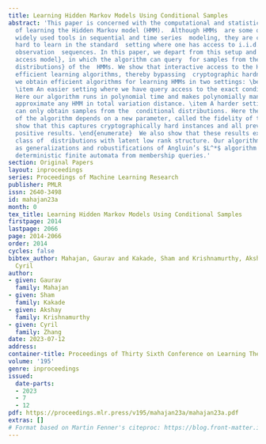 ```yaml
---
title: Learning Hidden Markov Models Using Conditional Samples
abstract: 'This paper is concerned with the computational and statistical  complexity
  of learning the Hidden Markov model (HMM).  Although HMMs  are some of the most
  widely used tools in sequential and time series  modeling, they are cryptographically
  hard to learn in the standard  setting where one has access to i.i.d. samples of
  observation  sequences. In this paper, we depart from this setup and consider an  \emph{interactive
  access model}, in which the algorithm can query  for samples from the \emph{conditional
  distributions} of the  HMMs. We show that interactive access to the HMM enables  computationally
  efficient learning algorithms, thereby bypassing  cryptographic hardness.Specifically,
  we obtain efficient algorithms for learning HMMs in two settings: \begin{enumerate}
  \item An easier setting where we have query access to the exact conditional probabilities.
  Here our algorithm runs in polynomial time and makes polynomially many queries to
  approximate any HMM in total variation distance. \item A harder setting where we
  can only obtain samples from the  conditional distributions. Here the performance
  of the algorithm depends on a new parameter, called the fidelity of the HMM. We
  show that this captures cryptographically hard instances and all previously known
  positive results. \end{enumerate}  We also show that these results extend to a broader
  class of  distributions with latent low rank structure. Our algorithms can be viewed
  as generalizations and robustifications of Angluin’s $L^*$ algorithm for learning
  deterministic finite automata from membership queries.'
section: Original Papers
layout: inproceedings
series: Proceedings of Machine Learning Research
publisher: PMLR
issn: 2640-3498
id: mahajan23a
month: 0
tex_title: Learning Hidden Markov Models Using Conditional Samples
firstpage: 2014
lastpage: 2066
page: 2014-2066
order: 2014
cycles: false
bibtex_author: Mahajan, Gaurav and Kakade, Sham and Krishnamurthy, Akshay and Zhang,
  Cyril
author:
- given: Gaurav
  family: Mahajan
- given: Sham
  family: Kakade
- given: Akshay
  family: Krishnamurthy
- given: Cyril
  family: Zhang
date: 2023-07-12
address: 
container-title: Proceedings of Thirty Sixth Conference on Learning Theory
volume: '195'
genre: inproceedings
issued:
  date-parts:
  - 2023
  - 7
  - 12
pdf: https://proceedings.mlr.press/v195/mahajan23a/mahajan23a.pdf
extras: []
# Format based on Martin Fenner's citeproc: https://blog.front-matter.io/posts/citeproc-yaml-for-bibliographies/
---
```

